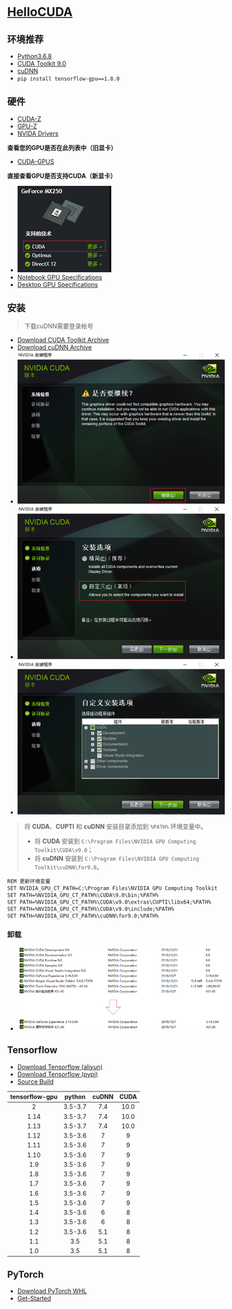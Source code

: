 # [HelloCUDA](https://zhmhbest.github.io/HelloCUDA/)

## 环境推荐

- [Python3.6.8](https://www.python.org/downloads/release/python-368/)
- [CUDA Toolkit 9.0](https://developer.nvidia.com/cuda-90-download-archive)
- [cuDNN](https://developer.nvidia.com/rdp/cudnn-archive)
- `pip install tensorflow-gpu==1.8.0`

## 硬件

- [CUDA-Z](./packages/CUDA-Z-0.10.251-32bit.exe)
- [GPU-Z](./packages/GPU-Z.2.26.0.exe)
- [NVIDA Drivers](https://www.nvidia.com/Download/index.aspx)

**查看您的GPU是否在此列表中（旧显卡）**

  - [CUDA-GPUS](https://developer.nvidia.com/cuda-gpus)

**直接查看GPU是否支持CUDA（新显卡）**

- [![MX250](./images/mx250.png)](https://www.geforce.cn/hardware/notebook-gpus/geforce-mx250/specifications)
- [Notebook GPU Specifications](https://www.geforce.cn/hardware/notebook-gpus)
- [Desktop GPU Specifications](https://www.geforce.cn/hardware/desktop-gpus)

## 安装

> 下载cuDNN需要登录帐号

<!--
    707215825@qq.com
    ZHmh542761
-->

- [Download CUDA Toolkit Archive](https://developer.nvidia.com/cuda-toolkit-archive)
- [Download cuDNN Archive](https://developer.nvidia.com/rdp/cudnn-archive)
- ![](./images/could_not_find_compatible_graphics_hardware.png)
- ![](./images/could_not_find_compatible_graphics_hardware_2.png)
- ![](./images/could_not_find_compatible_graphics_hardware_3.png)

>将 **CUDA**、**CUPTI** 和 **cuDNN** 安装目录添加到 `%PATH%` 环境变量中。
>- 将 **CUDA**  安装到 `C:\Program Files\NVIDIA GPU Computing Toolkit\CUDA\v9.0`；
>- 将 **cuDNN** 安装到 `C:\Program Files\NVIDIA GPU Computing Toolkit\cuDNN\for9.0`。

```batch
REM 更新环境变量
SET NVIDIA_GPU_CT_PATH=C:\Program Files\NVIDIA GPU Computing Toolkit
SET PATH=%NVIDIA_GPU_CT_PATH%\CUDA\9.0\bin;%PATH%
SET PATH=%NVIDIA_GPU_CT_PATH%\CUDA\v9.0\extras\CUPTI\libx64;%PATH%
SET PATH=%NVIDIA_GPU_CT_PATH%\CUDA\v9.0\include;%PATH%
SET PATH=%NVIDIA_GPU_CT_PATH%\cuDNN\for9.0;%PATH%
```

### 卸载

- ![](./images/uninstall.png)

## Tensorflow

- [Download Tensorflow (aliyun)](http://mirrors.aliyun.com/pypi/simple/tensorflow-gpu/)
- [Download Tensorflow (pypi)](https://pypi.org/project/tensorflow-gpu/#history)
- [Source Build](https://www.tensorflow.org/install/source_windows)


| tensorflow-gpu | python | cuDNN | CUDA |
| :-: | :-: | :-: | :-: |
| 2    | 3.5-3.7 | 7.4 | 10.0 |
| 1.14 | 3.5-3.7 | 7.4 | 10.0 |
| 1.13 | 3.5-3.7 | 7.4 | 10.0 |
| 1.12 | 3.5-3.6 | 7   | 9 |
| 1.11 | 3.5-3.6 | 7   | 9 |
| 1.10 | 3.5-3.6 | 7   | 9 |
| 1.9  | 3.5-3.6 | 7   | 9 |
| 1.8  | 3.5-3.6 | 7   | 9 |
| 1.7  | 3.5-3.6 | 7   | 9 |
| 1.6  | 3.5-3.6 | 7   | 9 |
| 1.5  | 3.5-3.6 | 7   | 9 |
| 1.4  | 3.5-3.6 | 6   | 8 |
| 1.3  | 3.5-3.6 | 6   | 8 |
| 1.2  | 3.5-3.6 | 5.1 | 8 |
| 1.1  | 3.5     | 5.1 | 8 |
| 1.0  | 3.5     | 5.1 | 8 |

## PyTorch

- [Download PyTorch WHL](https://download.pytorch.org/whl/torch_stable.html)
- [Get-Started](https://pytorch.org/get-started/locally/)